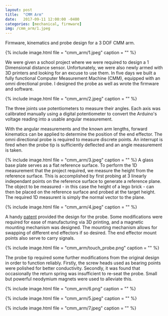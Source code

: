 ```yaml
---
layout: post
title:  "CMM Arm"
date:   2017-09-11 12:00:00 -0400
categories: [mechanical, firmware]
img: /cmm_arm/1.jpeg
---
```


Firmware, kinematics and probe design for a 3 DOF CMM arm. 

{% include image.html
file = "cmm_arm/1.jpeg"
caption = ""
%}

We were given a school project where we were required to design a 1 Dimensional distance sensor. 
Unfortunately, we were also newly armed with 3D printers and looking for an excuse to use them. 
In five days we built a fully functional Computer Measurement Machine (CMM), equipped with an omni directional probe.
I designed the probe as well as wrote the firmware and software. 

{% include image.html
file = "cmm_arm/2.jpeg"
caption = ""
%}

The three joints use potentiometers to measure their angles. Each axis was calibrated manually using a digital potentiometer to convert the Arduino's voltage reading into a usable angular measurement.

With the angular measurements and the known arm lengths, forward kinematics can be applied to determine the position of the end effector. The omni directional probe is required to measure discrete points. An interrupt is fired when the probe tip is sufficiently deflected and an angle measurement is taken.

{% include image.html
file = "cmm_arm/3.jpeg"
caption = ""
%}
A glass base plate serves as a flat reference surface. To perform the 1D measurement that the project required, we measure the height from the reference surface. This is accomplished by first probing at 3 linearly independant points on the reference surface to generate a reference plane. The object to be measured - in this case the height of a lego brick - can then be placed on the reference surface and probed at the target height. The required 1D measurent is simply the normal vector to the plane.

{% include image.html
file = "cmm_arm/4.jpeg"
caption = ""
%}

A handy [patent](https://patentimages.storage.googleapis.com/d1/ee/89/f629c32d8da649/US5146691.pdf) provided the design for the probe. Some modifications were required for ease of manufacturing via 3D printing, and a magnetic mounting mechanism was designed. The mounting mechanism allows for swapping of different end effectors if so desired. The end effector mount points also serve to carry signals.

{% include image.html
file = "cmm_arm/touch_probe.png"
caption = ""
%}

The probe tip required some further modifications from the original design in order to function reliably. Firstly, the screw heads used as bearing points were polished for better conductivity. Secondly, it was found that occasionally the return spring was insufficient to re-seat the probe. Small but powerful neodymium magnets were used to alleviate this. 

{% include image.html
file = "cmm_arm/6.png"
caption = ""
%}

{% include image.html
file = "cmm_arm/5.jpeg"
caption = ""
%}

{% include image.html
file = "cmm_arm/7.jpeg"
caption = ""
%}
